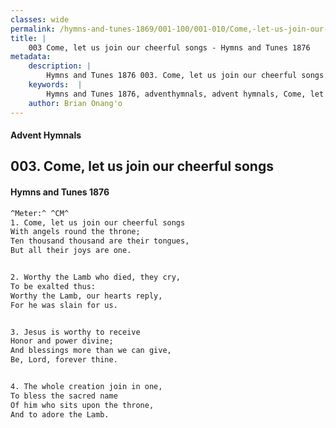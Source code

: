 ```yaml
---
classes: wide
permalink: /hymns-and-tunes-1869/001-100/001-010/Come,-let-us-join-our-cheerful-songs/
title: |
    003 Come, let us join our cheerful songs - Hymns and Tunes 1876
metadata:
    description: |
        Hymns and Tunes 1876 003. Come, let us join our cheerful songs. With angels round the throne; Ten thousand thousand are their tongues, But all their joys are one. 
    keywords:  |
        Hymns and Tunes 1876, adventhymnals, advent hymnals, Come, let us join our cheerful songs, With angels round the throne;, 
    author: Brian Onang'o
---
```


#### Advent Hymnals
## 003. Come, let us join our cheerful songs
####  Hymns and Tunes 1876

```txt
^Meter:^ ^CM^
1. Come, let us join our cheerful songs
With angels round the throne;
Ten thousand thousand are their tongues,
But all their joys are one.


2. Worthy the Lamb who died, they cry,
To be exalted thus:
Worthy the Lamb, our hearts reply,
For he was slain for us.


3. Jesus is worthy to receive
Honor and power divine;
And blessings more than we can give,
Be, Lord, forever thine.


4. The whole creation join in one,
To bless the sacred name 
Of him who sits upon the throne,
And to adore the Lamb.
```